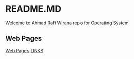 # README.MD

Welcome to Ahmad Rafi Wirana repo for Operating System

## Web Pages 

[Web Pages](https://ahmadrafidev.github.io/os212/)
[LINKS](https://ahmadrafidev.github.io/os212/LINKS)